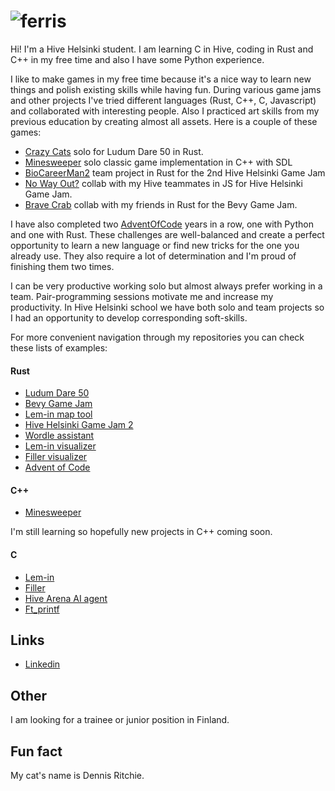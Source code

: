 # ![ferris](https://user-images.githubusercontent.com/7702253/164019339-a25339d7-262e-42b8-9d11-b9645d3ca934.gif)

Hi! I'm a Hive Helsinki student. I am learning C in Hive, coding in Rust and C++ in my free time and also I have some Python experience.

I like to make games in my free time because it's a nice way to learn new things and polish existing skills while having fun. During various game jams and other projects I've tried different languages (Rust, C++, C, Javascript) and collaborated with interesting people. Also I practiced art skills from my previous education by creating almost all assets. Here is a couple of these games:

- [Crazy Cats](https://github.com/ladymarengo/ludum-dare-50) solo for Ludum Dare 50 in Rust.
- [Minesweeper](https://github.com/ladymarengo/biocareerman-2) solo classic game implementation in C++ with SDL
- [BioCareerMan2](https://github.com/ladymarengo/biocareerman-2) team project in Rust for the 2nd Hive Helsinki Game Jam
- [No Way Out?](https://github.com/IanGaplichnik/GameJam) collab with my Hive teammates in JS for Hive Helsinki Game Jam.
- [Brave Crab](https://github.com/ladymarengo/bevy-game-jam) collab with my friends in Rust for the Bevy Game Jam.

I have also completed two [AdventOfCode](https://github.com/ladymarengo/advent-of-code) years in a row, one with Python and one with Rust. These challenges are well-balanced and create a perfect opportunity to learn a new language or find new tricks for the one you already use. They also require a lot of determination and I'm proud of finishing them two times.

I can be very productive working solo but almost always prefer working in a team. Pair-programming sessions motivate me and increase my productivity. In Hive Helsinki school we have both solo and team projects so I had an opportunity to develop corresponding soft-skills.

For more convenient navigation through my repositories you can check these lists of examples:

#### Rust
- [Ludum Dare 50](https://github.com/ladymarengo/ludum-dare-50)
- [Bevy Game Jam](https://github.com/ladymarengo/bevy-game-jam)
- [Lem-in map tool](https://github.com/jmtuulos/Lem-in-beautymapper)
- [Hive Helsinki Game Jam 2](https://github.com/ladymarengo/biocareerman-2)
- [Wordle assistant](https://github.com/ladymarengo/rush-wordle)
- [Lem-in visualizer](https://github.com/ladymarengo/Lem-in)
- [Filler visualizer](https://github.com/ladymarengo/filler)
- [Advent of Code](https://github.com/ladymarengo/advent-of-code/tree/master/2021-rust)

#### C++
- [Minesweeper](https://github.com/ladymarengo/minesweeper)

I'm still learning so hopefully new projects in C++ coming soon.

#### C
- [Lem-in](https://github.com/ladymarengo/Lem-in)
- [Filler](https://github.com/ladymarengo/filler)
- [Hive Arena AI agent](https://github.com/teemu-hakala/hive-arena-team-aleph)
- [Ft_printf](https://github.com/ladymarengo/ft_printf)

## Links

- [Linkedin](https://www.linkedin.com/in/natalia-samoilova-fi/)

## Other

I am looking for a trainee or junior position in Finland.

## Fun fact
My cat's name is Dennis Ritchie.
